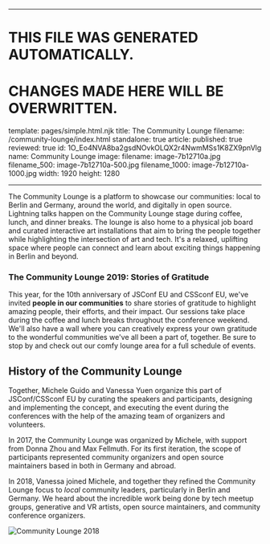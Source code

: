 ----

# THIS FILE WAS GENERATED AUTOMATICALLY.
# CHANGES MADE HERE WILL BE OVERWRITTEN.

template: pages/simple.html.njk
title: The Community Lounge
filename: /community-lounge/index.html
standalone: true
article:
  published: true
  reviewed: true
  id: 1O_Eo4NVA8ba2gsdNOvkOLQX2r4NwmMSs1K8ZX9pnVlg
  name: Community Lounge
  image:
    filename: image-7b12710a.jpg
    filename_500: image-7b12710a-500.jpg
    filename_1000: image-7b12710a-1000.jpg
    width: 1920
    height: 1280

----


The Community Lounge is a platform to showcase our communities: local to Berlin
and Germany, around the world, and digitally in open source. Lightning talks
happen on the Community Lounge stage during coffee, lunch, and dinner breaks.
The lounge is also home to a physical job board and curated interactive art
installations that aim to bring the people together while highlighting the
intersection of art and tech. It's a relaxed, uplifting space where people can
connect and learn about exciting things happening in Berlin and beyond.

### The Community Lounge 2019: Stories of Gratitude 

This year, for the 10th anniversary of JSConf EU and CSSconf EU, we've invited
**people in our communities** to share stories of gratitude to highlight
amazing people, their efforts, and their impact. Our sessions take place during
the coffee and lunch breaks throughout the conference weekend. We'll also have
a wall where you can creatively express your own gratitude to the wonderful
communities we've all been a part of, together. Be sure to stop by and check
out our comfy lounge area for a full schedule of events.


## History of the Community Lounge

Together, Michele Guido and Vanessa Yuen organize this part of JSConf/CSSconf
EU by curating the speakers and participants, designing and implementing the
concept, and executing the event during the conferences with the help of the
amazing team of organizers and volunteers.

In 2017, the Community Lounge was organized by Michele, with support from Donna
Zhou and Max Fellmuth. For its first iteration, the scope of participants
represented community organizers and open source maintainers based in both in
Germany and abroad.

In 2018, Vanessa joined Michele, and together they refined the Community Lounge
focus to _local_ community leaders, particularly in Berlin and Germany. We
heard about the incredible work being done by tech meetup groups, generative
and VR artists, open source maintainers, and community conference organizers.

![Community Lounge 2018](contents:images/cms/image-7b12710a.jpg)
